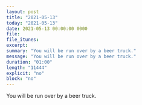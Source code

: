 ```yaml
---
layout: post
title: "2021-05-13"
today: "2021-05-13"
date: 2021-05-13 00:00:00 0000
file:
file_itunes:
excerpt:
summary: "You will be run over by a beer truck."
message: "You will be run over by a beer truck."
duration: "01:00"
length: "11444"
explicit: "no"
block: "no"
---
```

You will be run over by a beer truck.

